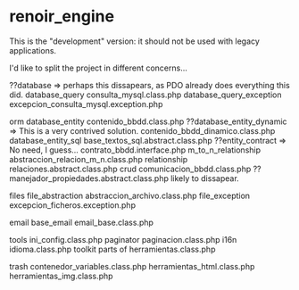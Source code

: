 # renoir_engine

This is the "development" version: it should not be used with legacy applications.

I'd like to split the project in different concerns...

??database => perhaps this dissapears, as PDO already does everything this did.
	database_query
		consulta_mysql.class.php
	database_query_exception
		excepcion_consulta_mysql.exception.php

orm
	database_entity
		contenido_bbdd.class.php
	??database_entity_dynamic	=> 	This is a very contrived solution.
		contenido_bbdd_dinamico.class.php
	database_entity_sql
		base_textos_sql.abstract.class.php
	??entity_contract		=>	No need, I guess...
		contrato_bbdd.interface.php
	m_to_n_relationship
		abstraccion_relacion_m_n.class.php
	relationship
		relaciones.abstract.class.php
	crud
		comunicacion_bbdd.class.php
	??manejador_propiedades.abstract.class.php
		likely to dissapear.

files
	file_abstraction
		abstraccion_archivo.class.php
	file_exception
		excepcion_ficheros.exception.php

email
	base_email
		email_base.class.php

tools
	ini_config.class.php
	paginator
		paginacion.class.php
	i16n
		idioma.class.php
	toolkit
		parts of herramientas.class.php

trash
	contenedor_variables.class.php
	herramientas_html.class.php
	herramientas_img.class.php
